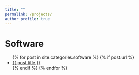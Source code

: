 ```yaml
---
title: ""
permalink: /projects/
author_profile: true
---
```


# Software

<ul>
  {% for post in site.categories.software %}
    {% if post.url %}
        <li><a href="{{ post.url }}">{{ post.title }}</a></li>
    {% endif %}
  {% endfor %}
</ul>
